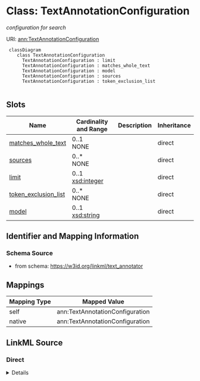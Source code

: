 # Class: TextAnnotationConfiguration
_configuration for search_




URI: [ann:TextAnnotationConfiguration](https://w3id.org/linkml/text_annotator/TextAnnotationConfiguration)


```{mermaid}
 classDiagram
    class TextAnnotationConfiguration
      TextAnnotationConfiguration : limit
      TextAnnotationConfiguration : matches_whole_text
      TextAnnotationConfiguration : model
      TextAnnotationConfiguration : sources
      TextAnnotationConfiguration : token_exclusion_list
      
```



<!-- no inheritance hierarchy -->


## Slots

| Name | Cardinality and Range | Description | Inheritance |
| ---  | --- | --- | --- |
| [matches_whole_text](matches_whole_text.md) | 0..1 <br/> NONE |  | direct |
| [sources](sources.md) | 0..* <br/> NONE |  | direct |
| [limit](limit.md) | 0..1 <br/> [xsd:integer](http://www.w3.org/2001/XMLSchema#integer) |  | direct |
| [token_exclusion_list](token_exclusion_list.md) | 0..* <br/> NONE |  | direct |
| [model](model.md) | 0..1 <br/> [xsd:string](http://www.w3.org/2001/XMLSchema#string) |  | direct |







## Identifier and Mapping Information







### Schema Source


* from schema: https://w3id.org/linkml/text_annotator





## Mappings

| Mapping Type | Mapped Value |
| ---  | ---  |
| self | ann:TextAnnotationConfiguration |
| native | ann:TextAnnotationConfiguration |


## LinkML Source

<!-- TODO: investigate https://stackoverflow.com/questions/37606292/how-to-create-tabbed-code-blocks-in-mkdocs-or-sphinx -->

### Direct

<details>
```yaml
name: TextAnnotationConfiguration
description: configuration for search
from_schema: https://w3id.org/linkml/text_annotator
rank: 1000
attributes:
  matches_whole_text:
    name: matches_whole_text
    from_schema: https://w3id.org/linkml/text_annotator
    rank: 1000
    range: boolean
  sources:
    name: sources
    from_schema: https://w3id.org/linkml/text_annotator
    rank: 1000
    multivalued: true
  limit:
    name: limit
    from_schema: https://w3id.org/linkml/text_annotator
    rank: 1000
    range: integer
  token_exclusion_list:
    name: token_exclusion_list
    from_schema: https://w3id.org/linkml/text_annotator
    rank: 1000
    multivalued: true
  model:
    name: model
    from_schema: https://w3id.org/linkml/text_annotator
    rank: 1000
    range: string

```
</details>

### Induced

<details>
```yaml
name: TextAnnotationConfiguration
description: configuration for search
from_schema: https://w3id.org/linkml/text_annotator
rank: 1000
attributes:
  matches_whole_text:
    name: matches_whole_text
    from_schema: https://w3id.org/linkml/text_annotator
    rank: 1000
    alias: matches_whole_text
    owner: TextAnnotationConfiguration
    domain_of:
    - TextAnnotationConfiguration
    - TextAnnotation
    range: boolean
  sources:
    name: sources
    from_schema: https://w3id.org/linkml/text_annotator
    rank: 1000
    multivalued: true
    alias: sources
    owner: TextAnnotationConfiguration
    domain_of:
    - TextAnnotationConfiguration
    range: string
  limit:
    name: limit
    from_schema: https://w3id.org/linkml/text_annotator
    rank: 1000
    alias: limit
    owner: TextAnnotationConfiguration
    domain_of:
    - TextAnnotationConfiguration
    range: integer
  token_exclusion_list:
    name: token_exclusion_list
    from_schema: https://w3id.org/linkml/text_annotator
    rank: 1000
    multivalued: true
    alias: token_exclusion_list
    owner: TextAnnotationConfiguration
    domain_of:
    - TextAnnotationConfiguration
    range: string
  model:
    name: model
    from_schema: https://w3id.org/linkml/text_annotator
    rank: 1000
    alias: model
    owner: TextAnnotationConfiguration
    domain_of:
    - TextAnnotationConfiguration
    range: string

```
</details>